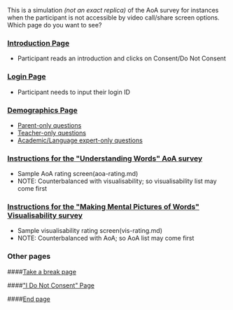 This is a simulation *(not an exact replica)* of the AoA survey for instances when the participant is not accessible by video call/share screen options. Which page do you want to see?

### [Introduction Page](welcome.md)
* Participant reads an introduction and clicks on Consent/Do Not Consent

### [Login Page](consent.md)
* Participant needs to input their login ID

### [Demographics Page](demographics.md)
* [Parent-only questions](parent.md)
* [Teacher-only questions](teacher.md)
* [Academic/Language expert-only questions](academic.md)

### [Instructions for the "Understanding Words" AoA survey](aoa.md)
* Sample AoA rating screen(aoa-rating.md)
* NOTE: Counterbalanced with visualisability; so visualisability list may come first

### [Instructions for the "Making Mental Pictures of Words" Visualisability survey](vis.md)
* Sample visualisability rating screen(vis-rating.md)
* NOTE: Counterbalanced with AoA; so AoA list may come first

### Other pages

####[Take a break page](break.md)

####["I Do Not Consent" Page](noconsent.md)

####[End page](end.md)

